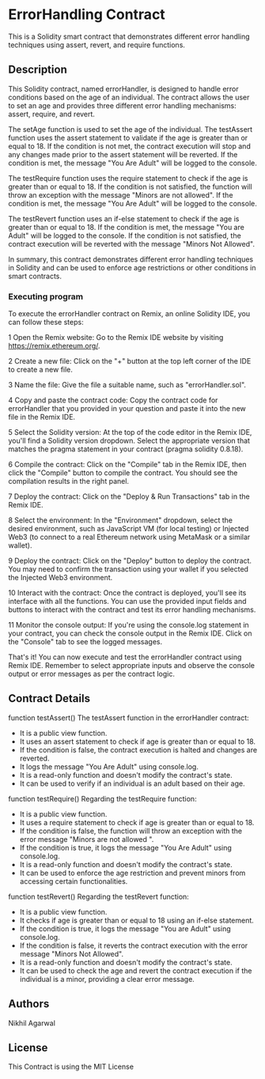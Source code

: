 # ErrorHandling Contract

This is a Solidity smart contract that demonstrates different error handling techniques using assert, revert, and require functions.

## Description

This Solidity contract, named errorHandler, is designed to handle error conditions based on the age of an individual. The contract allows the user to set an age and provides three different error handling mechanisms: assert, require, and revert.

The setAge function is used to set the age of the individual. The testAssert function uses the assert statement to validate if the age is greater than or equal to 18. If the condition is not met, the contract execution will stop and any changes made prior to the assert statement will be reverted. If the condition is met, the message "You Are Adult" will be logged to the console.

The testRequire function uses the require statement to check if the age is greater than or equal to 18. If the condition is not satisfied, the function will throw an exception with the message "Minors are not allowed". If the condition is met, the message "You Are Adult" will be logged to the console.

The testRevert function uses an if-else statement to check if the age is greater than or equal to 18. If the condition is met, the message "You are Adult" will be logged to the console. If the condition is not satisfied, the contract execution will be reverted with the message "Minors Not Allowed".

In summary, this contract demonstrates different error handling techniques in Solidity and can be used to enforce age restrictions or other conditions in smart contracts.

### Executing program

To execute the errorHandler contract on Remix, an online Solidity IDE, you can follow these steps:

1 Open the Remix website: Go to the Remix IDE website by visiting https://remix.ethereum.org/.

2 Create a new file: Click on the "+" button at the top left corner of the IDE to create a new file.

3 Name the file: Give the file a suitable name, such as "errorHandler.sol".

4 Copy and paste the contract code: Copy the contract code for errorHandler that you provided in your question and paste it into the new file in the Remix IDE.

5 Select the Solidity version: At the top of the code editor in the Remix IDE, you'll find a Solidity version dropdown. Select the appropriate version that matches the pragma statement in your contract (pragma solidity 0.8.18).

6 Compile the contract: Click on the "Compile" tab in the Remix IDE, then click the "Compile" button to compile the contract. You should see the compilation results in the right panel.

7 Deploy the contract: Click on the "Deploy & Run Transactions" tab in the Remix IDE.

8 Select the environment: In the "Environment" dropdown, select the desired environment, such as JavaScript VM (for local testing) or Injected Web3 (to connect to a real Ethereum network using MetaMask or a similar wallet).

9 Deploy the contract: Click on the "Deploy" button to deploy the contract. You may need to confirm the transaction using your wallet if you selected the Injected Web3 environment.

10 Interact with the contract: Once the contract is deployed, you'll see its interface with all the functions. You can use the provided input fields and buttons to interact with the contract and test its error handling mechanisms.

11 Monitor the console output: If you're using the console.log statement in your contract, you can check the console output in the Remix IDE. Click on the "Console" tab to see the logged messages.

That's it! You can now execute and test the errorHandler contract using Remix IDE. Remember to select appropriate inputs and observe the console output or error messages as per the contract logic.

## Contract Details

function testAssert()
The testAssert function in the errorHandler contract:

* It is a public view function.
* It uses an assert statement to check if age is greater than or equal to 18.
* If the condition is false, the contract execution is halted and changes are reverted.
* It logs the message "You Are Adult" using console.log.
* It is a read-only function and doesn't modify the contract's state.
* It can be used to verify if an individual is an adult based on their age.

function testRequire()
Regarding the testRequire function:

* It is a public view function.
* It uses a require statement to check if age is greater than or equal to 18.
* If the condition is false, the function will throw an exception with the error message "Minors are not allowed ".
* If the condition is true, it logs the message "You Are Adult" using console.log.
* It is a read-only function and doesn't modify the contract's state.
* It can be used to enforce the age restriction and prevent minors from accessing certain functionalities.

function testRevert()
Regarding the testRevert function:

* It is a public view function.
* It checks if age is greater than or equal to 18 using an if-else statement.
* If the condition is true, it logs the message "You are Adult" using console.log.
* If the condition is false, it reverts the contract execution with the error message "Minors Not Allowed".
* It is a read-only function and doesn't modify the contract's state.
* It can be used to check the age and revert the contract execution if the individual is a minor, providing a clear error message.
  
## Authors
Nikhil Agarwal

## License
This Contract is using the MIT License
